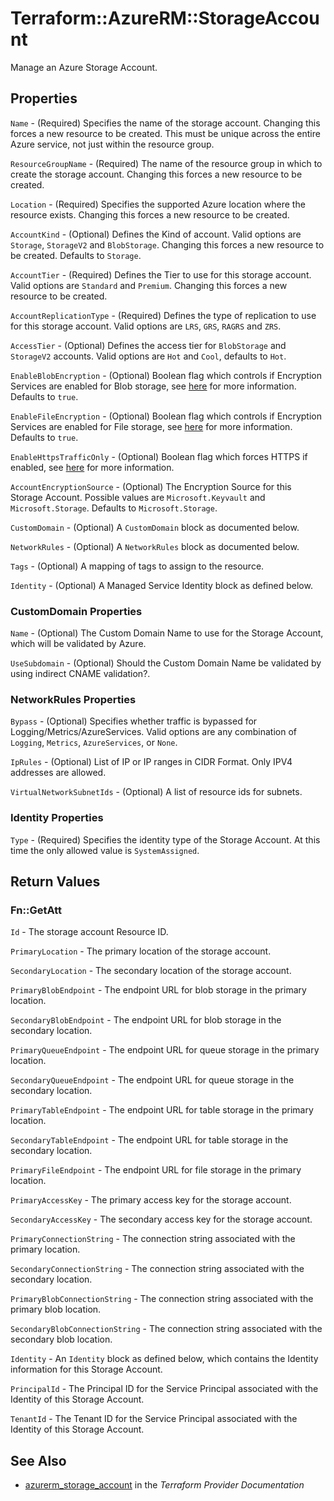 # Terraform::AzureRM::StorageAccount

Manage an Azure Storage Account.

## Properties

`Name` - (Required) Specifies the name of the storage account. Changing this forces a
new resource to be created. This must be unique across the entire Azure service,
not just within the resource group.

`ResourceGroupName` - (Required) The name of the resource group in which to
create the storage account. Changing this forces a new resource to be created.

`Location` - (Required) Specifies the supported Azure location where the
resource exists. Changing this forces a new resource to be created.

`AccountKind` - (Optional) Defines the Kind of account. Valid options are `Storage`,
`StorageV2` and `BlobStorage`. Changing this forces a new resource to be created.
Defaults to `Storage`.

`AccountTier` - (Required) Defines the Tier to use for this storage account. Valid options are `Standard` and `Premium`. Changing this forces a new resource to be created.

`AccountReplicationType` - (Required) Defines the type of replication to use for this storage account. Valid options are `LRS`, `GRS`, `RAGRS` and `ZRS`.

`AccessTier` - (Optional) Defines the access tier for `BlobStorage` and `StorageV2` accounts. Valid options are `Hot` and `Cool`, defaults to `Hot`.

`EnableBlobEncryption` - (Optional) Boolean flag which controls if Encryption Services are enabled for Blob storage, see [here](https://azure.microsoft.com/en-us/documentation/articles/storage-service-encryption/) for more information. Defaults to `true`.

`EnableFileEncryption` - (Optional) Boolean flag which controls if Encryption Services are enabled for File storage, see [here](https://azure.microsoft.com/en-us/documentation/articles/storage-service-encryption/) for more information. Defaults to `true`.

`EnableHttpsTrafficOnly` - (Optional) Boolean flag which forces HTTPS if enabled, see [here](https://docs.microsoft.com/en-us/azure/storage/storage-require-secure-transfer/)
for more information.

`AccountEncryptionSource` - (Optional) The Encryption Source for this Storage Account. Possible values are `Microsoft.Keyvault` and `Microsoft.Storage`. Defaults to `Microsoft.Storage`.

`CustomDomain` - (Optional) A `CustomDomain` block as documented below.

`NetworkRules` - (Optional) A `NetworkRules` block as documented below.

`Tags` - (Optional) A mapping of tags to assign to the resource.

`Identity` - (Optional) A Managed Service Identity block as defined below.

### CustomDomain Properties

`Name` - (Optional) The Custom Domain Name to use for the Storage Account, which will be validated by Azure.

`UseSubdomain` - (Optional) Should the Custom Domain Name be validated by using indirect CNAME validation?.

### NetworkRules Properties

`Bypass` - (Optional)  Specifies whether traffic is bypassed for Logging/Metrics/AzureServices. Valid options are
any combination of `Logging`, `Metrics`, `AzureServices`, or `None`.

`IpRules` - (Optional) List of IP or IP ranges in CIDR Format. Only IPV4 addresses are allowed.

`VirtualNetworkSubnetIds` - (Optional) A list of resource ids for subnets.

### Identity Properties

`Type` - (Required) Specifies the identity type of the Storage Account. At this time the only allowed value is `SystemAssigned`.


## Return Values

### Fn::GetAtt

`Id` - The storage account Resource ID.

`PrimaryLocation` - The primary location of the storage account.

`SecondaryLocation` - The secondary location of the storage account.

`PrimaryBlobEndpoint` - The endpoint URL for blob storage in the primary location.

`SecondaryBlobEndpoint` - The endpoint URL for blob storage in the secondary location.

`PrimaryQueueEndpoint` - The endpoint URL for queue storage in the primary location.

`SecondaryQueueEndpoint` - The endpoint URL for queue storage in the secondary location.

`PrimaryTableEndpoint` - The endpoint URL for table storage in the primary location.

`SecondaryTableEndpoint` - The endpoint URL for table storage in the secondary location.

`PrimaryFileEndpoint` - The endpoint URL for file storage in the primary location.

`PrimaryAccessKey` - The primary access key for the storage account.

`SecondaryAccessKey` - The secondary access key for the storage account.

`PrimaryConnectionString` - The connection string associated with the primary location.

`SecondaryConnectionString` - The connection string associated with the secondary location.

`PrimaryBlobConnectionString` - The connection string associated with the primary blob location.

`SecondaryBlobConnectionString` - The connection string associated with the secondary blob location.

`Identity` - An `Identity` block as defined below, which contains the Identity information for this Storage Account.

`PrincipalId` - The Principal ID for the Service Principal associated with the Identity of this Storage Account.

`TenantId` - The Tenant ID for the Service Principal associated with the Identity of this Storage Account.

## See Also

* [azurerm_storage_account](https://www.terraform.io/docs/providers/azurerm/r/storage_account.html) in the _Terraform Provider Documentation_